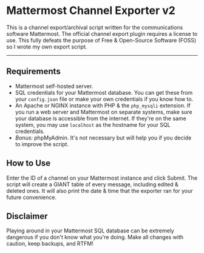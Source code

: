 # Mattermost Channel Exporter v2

This is a channel export/archival script written for the communications software Mattermost.  The official channel export plugin requires a license to use.  This fully defeats the purpose of Free & Open-Source Software (FOSS) so I wrote my own export script.

***

## Requirements

* Mattermost self-hosted server.
* SQL credentials for your Mattermost database.  You can get these from your `config.json` file or make your own credentials if you know how to.
* An Apache or NGINX instance with PHP & the `php_mysqli` extension.  If you run a web server and Mattermost on separate systems, make sure your database is accessible from the internet.  If they're on the same system, you may use `localhost` as the hostname for your SQL credentials.
* *Bonus:* phpMyAdmin.  It's not necessary but will help you if you decide to improve the script.

## How to Use

Enter the ID of a channel on your Mattermost instance and click Submit.  The script will create a GIANT table of every message, including edited & deleted ones.  It will also print the date & time that the exporter ran for your future convenience.

## Disclaimer

Playing around in your Mattermost SQL database can be extremely dangerous if you don't know what you're doing.  Make all changes with caution, keep backups, and RTFM!
